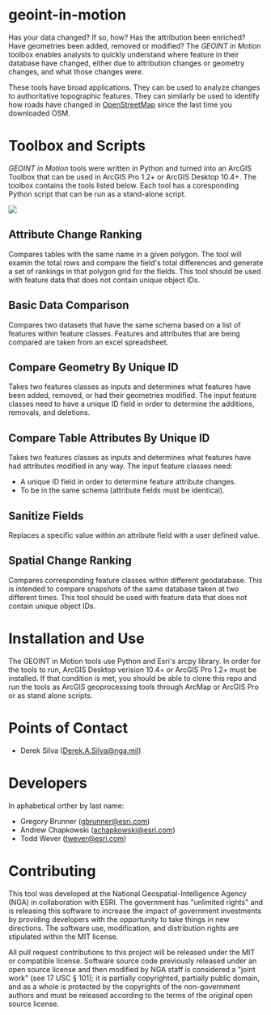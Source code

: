# geoint-in-motion
Has your data changed? If so, how? Has the attribution been enriched? Have geometries been added, removed or modified? The _GEOINT in Motion_ toolbox enables analysts to quickly understand where feature in their database have changed, either due to attribution changes or geometry changes, and what those changes were.

These tools have broad applications. They can be used to analyze changes to authoritative topographic features. They can similarly be used to identify how roads have changed in [OpenStreetMap](https://www.openstreetmap.org/) since the last time you downloaded OSM.

# Toolbox and Scripts
_GEOINT in Motion_ tools were written in Python and turned into an ArcGIS Toolbox that can be used in ArcGIS Pro 1.2+ or ArcGIS Desktop 10.4+. The toolbox contains the tools listed below. Each tool has a coresponding Python script that can be run as a stand-alone script.

![](http://nga.maps.arcgis.com/sharing/rest/content/items/049209394aee4fd2af72db5a1b331bf3/data)

## Attribute Change Ranking
Compares tables with the same name in a given polygon.  The tool will examin the total rows and compare the field's total differences and generate a set of rankings in that polygon grid for the fields. This tool should be used with feature data that does not contain unique object IDs.
## Basic Data Comparison
Compares two datasets that have the same schema based on a list of features within feature classes. Features and attributes that are being compared are taken from an excel spreadsheet.
## Compare Geometry By Unique ID
Takes two features classes as inputs and determines what features have been added, removed, or had their geometries modified. The input feature classes need to have a unique ID field in order to determine the additions, removals, and deletions.
## Compare Table Attributes By Unique ID
Takes two features classes as inputs and determines what features have had attributes modified in any way. The input feature classes need:
- A unique ID field in order to determine feature attribute changes.
- To be in the same schema (attribute fields must be identical).
## Sanitize Fields
Replaces a specific value within an attribute field with a user defined value.
## Spatial Change Ranking
Compares corresponding feature classes within different geodatabase. This is intended to compare snapshots of the same database taken at two different times. This tool should be used with feature data that does not contain unique object IDs.

# Installation and Use
The GEOINT in Motion tools use Python and Esri's arcpy library. In order for the tools to run, ArcGIS Desktop verision 10.4+ or ArcGIS Pro 1.2+ must be installed. If that condition is met, you should be able to clone this repo and run the tools as ArcGIS geoprocessing tools through ArcMap  or ArcGIS Pro or as stand alone scripts.

# Points of Contact
- Derek Silva (Derek.A.Silva@nga.mil)

# Developers
In aphabetical orther by last name:
- Gregory Brunner (gbrunner@esri.com)
- Andrew Chapkowski (achapkowski@esri.com)
- Todd Wever (twever@esri.com)

# Contributing

This tool was developed at the National Geospatial-Intelligence Agency (NGA) in collaboration with ESRI. The government has "unlimited rights" and is releasing this software to increase the impact of government investments by providing developers with the opportunity to take things in new directions. The software use, modification, and distribution rights are stipulated within the MIT license.

All pull request contributions to this project will be released under the MIT or compatible license. Software source code previously released under an open source license and then modified by NGA staff is considered a "joint work" (see 17 USC § 101); it is partially copyrighted, partially public domain, and as a whole is protected by the copyrights of the non-government authors and must be released according to the terms of the original open source license.
